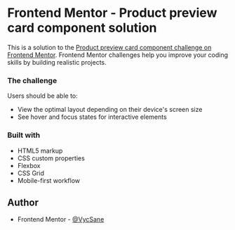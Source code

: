 # Frontend Mentor - Product preview card component solution

This is a solution to the [Product preview card component challenge on Frontend Mentor](https://www.frontendmentor.io/challenges/product-preview-card-component-GO7UmttRfa). Frontend Mentor challenges help you improve your coding skills by building realistic projects.

### The challenge

Users should be able to:

- View the optimal layout depending on their device's screen size
- See hover and focus states for interactive elements

### Built with

- HTML5 markup
- CSS custom properties
- Flexbox
- CSS Grid
- Mobile-first workflow

## Author

- Frontend Mentor - [@VycSane](https://www.frontendmentor.io/profile/yourusername)
